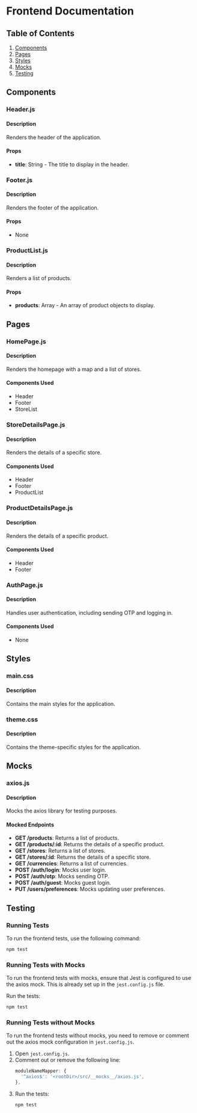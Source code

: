 # Frontend Documentation

## Table of Contents
1. [Components](#components)
2. [Pages](#pages)
3. [Styles](#styles)
4. [Mocks](#mocks)
5. [Testing](#testing)

## Components

### Header.js

#### Description
Renders the header of the application.

#### Props
- **title**: String - The title to display in the header.

### Footer.js

#### Description
Renders the footer of the application.

#### Props
- None

### ProductList.js

#### Description
Renders a list of products.

#### Props
- **products**: Array - An array of product objects to display.

## Pages

### HomePage.js

#### Description
Renders the homepage with a map and a list of stores.

#### Components Used
- Header
- Footer
- StoreList

### StoreDetailsPage.js

#### Description
Renders the details of a specific store.

#### Components Used
- Header
- Footer
- ProductList

### ProductDetailsPage.js

#### Description
Renders the details of a specific product.

#### Components Used
- Header
- Footer

### AuthPage.js

#### Description
Handles user authentication, including sending OTP and logging in.

#### Components Used
- None

## Styles

### main.css

#### Description
Contains the main styles for the application.

### theme.css

#### Description
Contains the theme-specific styles for the application.

## Mocks

### axios.js

#### Description
Mocks the axios library for testing purposes.

#### Mocked Endpoints
- **GET /products**: Returns a list of products.
- **GET /products/:id**: Returns the details of a specific product.
- **GET /stores**: Returns a list of stores.
- **GET /stores/:id**: Returns the details of a specific store.
- **GET /currencies**: Returns a list of currencies.
- **POST /auth/login**: Mocks user login.
- **POST /auth/otp**: Mocks sending OTP.
- **POST /auth/guest**: Mocks guest login.
- **PUT /users/preferences**: Mocks updating user preferences.

## Testing

### Running Tests

To run the frontend tests, use the following command:
```sh
npm test
```

### Running Tests with Mocks

To run the frontend tests with mocks, ensure that Jest is configured to use the axios mock. This is already set up in the `jest.config.js` file.

Run the tests:
```sh
npm test
```

### Running Tests without Mocks

To run the frontend tests without mocks, you need to remove or comment out the axios mock configuration in `jest.config.js`.

1. Open `jest.config.js`.
2. Comment out or remove the following line:
    ```javascript
    moduleNameMapper: {
      '^axios$': '<rootDir>/src/__mocks__/axios.js',
    },
    ```
3. Run the tests:
    ```sh
    npm test
    ```
